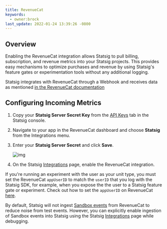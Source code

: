 ```yaml
---
title: RevenueCat
keywords:
  - owner:brock
last_update: 2022-01-24 13:39:26 -0800
---
```


## Overview

Enabling the RevenueCat integration allows Statsig to pull billing, subscription, and revenue metrics into your Statsig projects. This provides easy mechanisms to optimize purchases and revenue by using Statsig's feature gates or experimentation tools without any additional logging.

Statsig integrates with RevenueCat through a Webhook and receives data as mentioned [in the RevenueCat documentation](https://docs.revenuecat.com/docs/webhooks)

## Configuring Incoming Metrics

1. Copy your **Statsig Server Secret Key** from the [API Keys](https://console.statsig.com/api_keys) tab in the Statsig console. 
2. Navigate to your app in the RevenueCat dashboard and choose **Statsig** from the Integrations menu.
3. Enter your **Statsig Server Secret** and click **Save**.

   ![img](https://files.readme.io/f8b5f66-Screen_Shot_2021-11-05_at_9.20.40_AM.png)

4. On the Statsig [Integrations](https://console.statsig.com/integrations) page, enable the RevenueCat integration.


If you're running an experiment with the user as your unit type, you must set the RevenueCat `appUserID` to match the `userID` that you log with the Statsig SDK, for example, when you expose the the user to a Statsig feature gate or experiment. Check out how to set the `appUserID` on RevenueCat [here](https://docs.revenuecat.com/docs/user-ids#provided-app-user-id). 

By default, Statsig will not ingest [Sandbox events](https://docs.revenuecat.com/docs/webhooks#testing) from RevenueCat to reduce noise from test events. However, you can explicitly enable ingestion of Sandbox events into Statsig using the Statsig [Integrations](https://console.statsig.com/integrations) page while debugging. 
